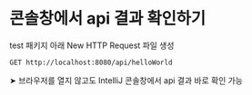 # 콘솔창에서 api 결과 확인하기
test 패키지 아래 New HTTP Request 파일 생성

~~~http
GET http://localhost:8080/api/helloWorld
~~~

➤ 브라우저를 열지 않고도 IntelliJ 콘솔창에서 api 결과 바로 확인 가능
